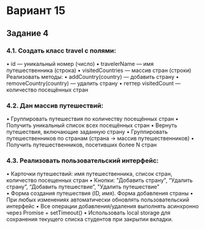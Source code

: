 # Вариант 15
## Задание 4

### 4.1. Создать класс travel с полями: 
• id — уникальный номер (число) 
• travelerName — имя путешественника (строка) 
• visitedCountries — массив стран (строки) 
Реализовать методы: 
• addCountry(country) — добавить страну 
• removeCountry(country) — удалить страну 
• геттер visitedCount — количество посещённых стран 
### 4.2. Дан массив путешествий: 
• Группировать путешествия по количеству посещённых стран 
• Получить уникальный список всех посещённых стран 
• Вернуть путешествия, включающие заданную страну 
• Группировать путешественников по странам (страна → массив путешественников) 
• Получить путешественников, посетивших более N стран 
### 4.3. Реализовать пользовательский интерфейс:  
• Карточки путешествий: имя путешественника, список стран, количество посещенных стран 
• Кнопки: "Добавить страну", “Удалить страну”, “Добавить путешествие”, "Удалить путешествие"  
• Форма создания путешествия (ID, имя). Форма добавления страны 
• При любых изменениях автоматически обновлять пользовательский интерфейс 
• Все операции добавления/удаления выполнять асинхронно через Promise \+ setTimeout() 
• Использовать local storage для сохранения текущего списка студентов при закрытии вкладки.